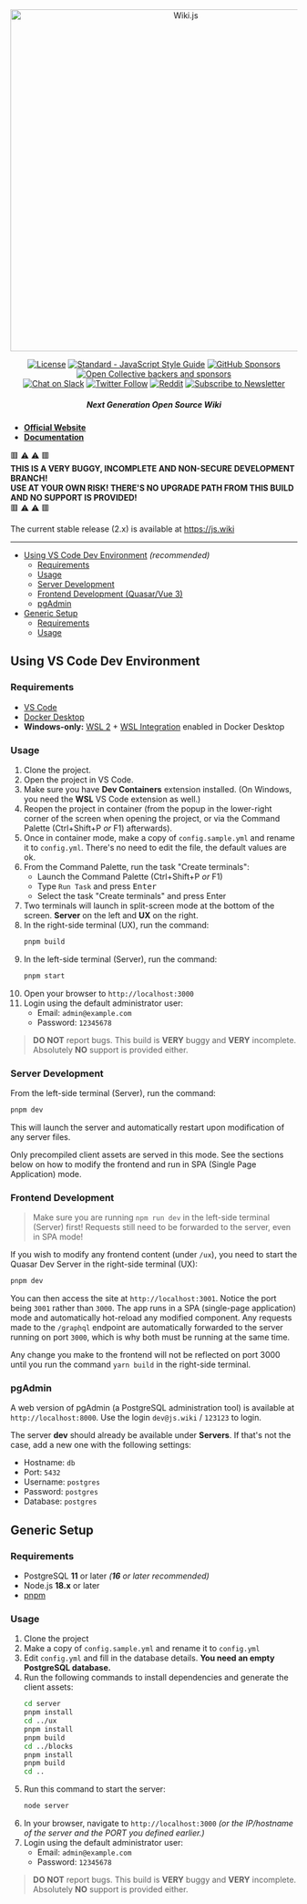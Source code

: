 <div align="center">

<picture>
  <source media="(prefers-color-scheme: dark)" srcset="https://static.requarks.io/logo/wikijs-full-darktheme.svg">
  <img alt="Wiki.js" src="https://static.requarks.io/logo/wikijs-full.svg" width="600">
</picture>

[![License](https://img.shields.io/badge/license-AGPLv3-blue.svg?style=flat)](https://github.com/requarks/wiki/blob/master/LICENSE)
[![Standard - JavaScript Style Guide](https://img.shields.io/badge/code%20style-standard-green.svg?style=flat&logo=javascript&logoColor=white)](http://standardjs.com/)
[![GitHub Sponsors](https://img.shields.io/github/sponsors/ngpixel?logo=github&color=ea4aaa)](https://github.com/users/NGPixel/sponsorship)
[![Open Collective backers and sponsors](https://img.shields.io/opencollective/all/wikijs?label=backers&color=218bff&logo=opencollective&logoColor=white)](https://opencollective.com/wikijs)  
[![Chat on Slack](https://img.shields.io/badge/slack-requarks-CC2B5E.svg?style=flat&logo=slack)](https://wiki.requarks.io/slack)
[![Twitter Follow](https://img.shields.io/badge/follow-%40requarks-blue.svg?style=flat&logo=twitter)](https://twitter.com/requarks)
[![Reddit](https://img.shields.io/badge/reddit-%2Fr%2Fwikijs-orange?logo=reddit&logoColor=white)](https://www.reddit.com/r/wikijs/)
[![Subscribe to Newsletter](https://img.shields.io/badge/newsletter-subscribe-yellow.svg?style=flat&logo=mailchimp)](https://blog.js.wiki/subscribe)

##### Next Generation Open Source Wiki

</div>

- **[Official Website](https://next.js.wiki/)**
- **[Documentation](https://next.js.wiki/docs/)**

:red_square: :warning: :warning: :red_square:   
**THIS IS A VERY BUGGY, INCOMPLETE AND NON-SECURE DEVELOPMENT BRANCH!**  
**USE AT YOUR OWN RISK! THERE'S NO UPGRADE PATH FROM THIS BUILD AND NO SUPPORT IS PROVIDED!**  
:red_square: :warning: :warning: :red_square:

The current stable release (2.x) is available at https://js.wiki

---

- [Using VS Code Dev Environment](#using-vs-code-dev-environment) *(recommended)*
  - [Requirements](#requirements-1)
  - [Usage](#usage)
  - [Server Development](#server-development)
  - [Frontend Development (Quasar/Vue 3)](#frontend-development-quasarvue-3)
  - [pgAdmin](#pgadmin)
- [Generic Setup](#generic-setup)
  - [Requirements](#requirements)
  - [Usage](#usage-1)

## Using VS Code Dev Environment

### Requirements

- [VS Code](https://code.visualstudio.com/)
- [Docker Desktop](https://www.docker.com/products/docker-desktop/)
- **Windows-only:** [WSL 2](https://learn.microsoft.com/en-us/windows/wsl/install) + [WSL Integration](https://docs.docker.com/desktop/wsl/) enabled in Docker Desktop

### Usage

1. Clone the project.
1. Open the project in VS Code.
1. Make sure you have **Dev Containers** extension installed. (On Windows, you need the **WSL** VS Code extension as well.)
1. Reopen the project in container (from the popup in the lower-right corner of the screen when opening the project, or via the Command Palette (Ctrl+Shift+P *or* F1) afterwards).
1. Once in container mode, make a copy of `config.sample.yml` and rename it to `config.yml`. There's no need to edit the file, the default values are ok.
1. From the Command Palette, run the task "Create terminals":
    - Launch the Command Palette (Ctrl+Shift+P *or* F1)
    - Type `Run Task` and press <kbd>Enter</kbd>
    - Select the task "Create terminals" and press Enter
1. Two terminals will launch in split-screen mode at the bottom of the screen. **Server** on the left and **UX** on the right.
1. In the right-side terminal (UX), run the command:
    ```sh
    pnpm build
    ```
1. In the left-side terminal (Server), run the command:
    ```sh
    pnpm start
    ```
1. Open your browser to `http://localhost:3000`
1. Login using the default administrator user:
    - Email: `admin@example.com`
    - Password: `12345678`

> **DO NOT** report bugs. This build is **VERY** buggy and **VERY** incomplete. Absolutely **NO** support is provided either.

### Server Development

From the left-side terminal (Server), run the command:

```sh
pnpm dev
```

This will launch the server and automatically restart upon modification of any server files.

Only precompiled client assets are served in this mode. See the sections below on how to modify the frontend and run in SPA (Single Page Application) mode.

### Frontend Development

> Make sure you are running `npm run dev` in the left-side terminal (Server) first! Requests still need to be forwarded to the server, even in SPA mode!

If you wish to modify any frontend content (under `/ux`), you need to start the Quasar Dev Server in the right-side terminal (UX):

```sh
pnpm dev
```

You can then access the site at `http://localhost:3001`. Notice the port being `3001` rather than `3000`. The app runs in a SPA (single-page application) mode and automatically hot-reload any modified component. Any requests made to the `/graphql` endpoint are automatically forwarded to the server running on port `3000`, which is why both must be running at the same time.

Any change you make to the frontend will not be reflected on port 3000 until you run the command `yarn build` in the right-side terminal.

### pgAdmin

A web version of pgAdmin (a PostgreSQL administration tool) is available at `http://localhost:8000`. Use the login `dev@js.wiki` / `123123` to login.

The server **dev** should already be available under **Servers**. If that's not the case, add a new one with the following settings:

- Hostname: `db`
- Port: `5432`
- Username: `postgres`
- Password: `postgres`
- Database: `postgres`

## Generic Setup

### Requirements

- PostgreSQL **11** or later *(**16** or later recommended)*
- Node.js **18.x** or later
- [pnpm](https://pnpm.io/installation#using-corepack)

### Usage

1. Clone the project
1. Make a copy of `config.sample.yml` and rename it to `config.yml`
1. Edit `config.yml` and fill in the database details. **You need an empty PostgreSQL database.**
1. Run the following commands to install dependencies and generate the client assets:
    ```sh
    cd server
    pnpm install
    cd ../ux
    pnpm install
    pnpm build
    cd ../blocks
    pnpm install
    pnpm build
    cd ..
    ```
1. Run this command to start the server:
    ```sh
    node server
    ```
1. In your browser, navigate to `http://localhost:3000` *(or the IP/hostname of the server and the PORT you defined earlier.)*
1. Login using the default administrator user:
    - Email: `admin@example.com`
    - Password: `12345678`

> **DO NOT** report bugs. This build is **VERY** buggy and **VERY** incomplete. Absolutely **NO** support is provided either.
